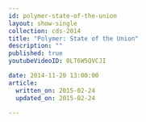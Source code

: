 ```yaml
---
id: polymer-state-of-the-union
layout: show-single
collection: cds-2014
title: "Polymer: State of the Union"
description: ""
published: true
youtubeVideoID: 0LT6W5QVCJI

date: 2014-11-20 13:00:00
article:
  written_on: 2015-02-24
  updated_on: 2015-02-24

---
```

